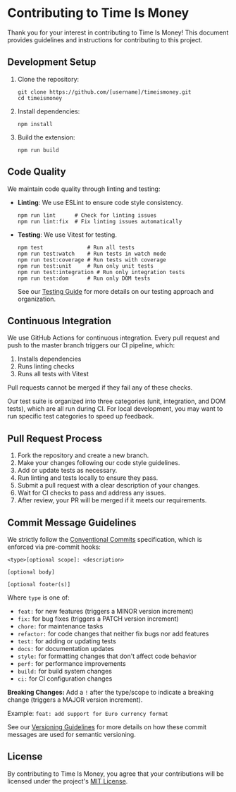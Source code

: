 # Contributing to Time Is Money

Thank you for your interest in contributing to Time Is Money! This document provides guidelines and instructions for contributing to this project.

## Development Setup

1. Clone the repository:

   ```
   git clone https://github.com/[username]/timeismoney.git
   cd timeismoney
   ```

2. Install dependencies:

   ```
   npm install
   ```

3. Build the extension:
   ```
   npm run build
   ```

## Code Quality

We maintain code quality through linting and testing:

- **Linting**: We use ESLint to ensure code style consistency.

  ```
  npm run lint      # Check for linting issues
  npm run lint:fix  # Fix linting issues automatically
  ```

- **Testing**: We use Vitest for testing.

  ```
  npm test              # Run all tests
  npm run test:watch    # Run tests in watch mode
  npm run test:coverage # Run tests with coverage
  npm run test:unit     # Run only unit tests
  npm run test:integration # Run only integration tests
  npm run test:dom      # Run only DOM tests
  ```

  See our [Testing Guide](TESTING_GUIDE.md) for more details on our testing approach and organization.

## Continuous Integration

We use GitHub Actions for continuous integration. Every pull request and push to the master branch triggers our CI pipeline, which:

1. Installs dependencies
2. Runs linting checks
3. Runs all tests with Vitest

Pull requests cannot be merged if they fail any of these checks.

Our test suite is organized into three categories (unit, integration, and DOM tests), which are all run during CI. For local development, you may want to run specific test categories to speed up feedback.

## Pull Request Process

1. Fork the repository and create a new branch.
2. Make your changes following our code style guidelines.
3. Add or update tests as necessary.
4. Run linting and tests locally to ensure they pass.
5. Submit a pull request with a clear description of your changes.
6. Wait for CI checks to pass and address any issues.
7. After review, your PR will be merged if it meets our requirements.

## Commit Message Guidelines

We strictly follow the [Conventional Commits](https://www.conventionalcommits.org/) specification, which is enforced via pre-commit hooks:

```
<type>[optional scope]: <description>

[optional body]

[optional footer(s)]
```

Where `type` is one of:

- `feat:` for new features (triggers a MINOR version increment)
- `fix:` for bug fixes (triggers a PATCH version increment)
- `chore:` for maintenance tasks
- `refactor:` for code changes that neither fix bugs nor add features
- `test:` for adding or updating tests
- `docs:` for documentation updates
- `style:` for formatting changes that don't affect code behavior
- `perf:` for performance improvements
- `build:` for build system changes
- `ci:` for CI configuration changes

**Breaking Changes:** Add a `!` after the type/scope to indicate a breaking change (triggers a MAJOR version increment).

Example: `feat: add support for Euro currency format`

See our [Versioning Guidelines](VERSIONING.md) for more details on how these commit messages are used for semantic versioning.

## License

By contributing to Time Is Money, you agree that your contributions will be licensed under the project's [MIT License](LICENSE).

